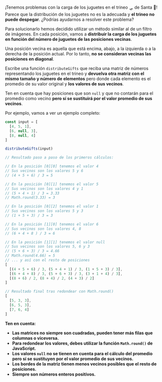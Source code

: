 ¡Tenemos problemas con la carga de los juguetes en el trineo 🛷 de Santa 🎅! Parece que la distribución de los juguetes no es la adecuada y **el trineo no puede despegar**. ¿Podrías ayudarnos a resolver este problema?

Para solucionarlo hemos decidido utilizar un método similar al de un filtro de imágenes. En cada posición, vamos a **distribuir la carga de los juguetes en función del número de juguetes de las posiciones vecinas**.

Una posición vecina es aquella que está encima, abajo, a la izquierda o a la derecha de la posición actual. Por lo tanto, **no se consideran vecinas las posiciones en diagonal**.

Escribe una función `distributeGifts` que reciba una matriz de números representando los juguetes en el trineo y **devuelva otra matriz con el mismo tamaño y número de elementos** pero donde cada elemento es el promedio de su valor original y **los valores de sus vecinos**.

Ten en cuenta que hay posiciones que son `null` y que no contarán para el promedio como vecino **pero sí se sustituirá por el valor promedio de sus vecinos**.

Por ejemplo, vamos a ver un ejemplo completo:

```js
const input = [
  [4, 5, 1],
  [6, null, 3],
  [8, null, 4]
]

distributeGifts(input)

// Resultado paso a paso de los primeros cálculos:

// En la posición [0][0] tenemos el valor 4
// Sus vecinos son los valores 5 y 6
// (4 + 5 + 6) / 3 = 5

// En la posición [0][1] tenemos el valor 5
// Sus vecinos son los valores 4 y 1
// (5 + 4 + 1) / 3 = 3.33
// Math.round(3.33) = 3

// En la posición [0][2] tenemos el valor 1
// Sus vecinos son los valores 5 y 3
// (1 + 5 + 3) / 3 = 3

// En la posición [1][0] tenemos el valor 6
// Sus vecinos son los valores 4, 8
// (6 + 4 + 8 ) / 3 = 6

// En la posición [1][1] tenemos el valor null
// Sus vecinos son los valores 5, 6 y 3
// (5 + 6 + 3) / 3 = 4.66
// Math.round(4.66) = 5
// ... y así con el resto de posiciones
[
  [(4 + 5 + 6) / 3, (5 + 4 + 1) / 3, (1 + 5 + 3) / 3],
  [(6 + 4 + 8) / 3, (5 + 6 + 3) / 3, (3 + 1 + 4) / 3],
  [(8 + 6) / 2, (8 + 4) / 2, (4 + 3) / 2]
]

// Resultado final tras redondear con Math.round()
[
  [5, 3, 3],
  [6, 5, 3],
  [7, 6, 4]
]
```

**Ten en cuenta:**

- **Las matrices no siempre son cuadradas, pueden tener más filas que columnas o viceversa.**
- **Para redondear los valores, debes utilizar la función `Math.round()` de JavaScript.**
- **Los valores `null` no se tienen en cuenta para el cálculo del promedio pero sí se sustituyen por el valor promedio de sus vecinos.**
- **Los bordes de la matriz tienen menos vecinos posibles que el resto de posiciones.**
- **Siempre son números enteros positivos.**